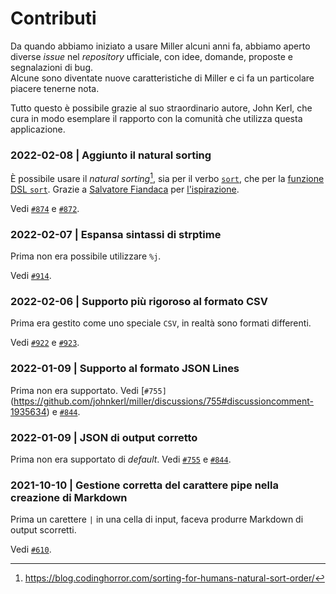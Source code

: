 # Contributi

Da quando abbiamo iniziato a usare Miller alcuni anni fa, abbiamo aperto diverse *issue* nel *repository* ufficiale, con idee, domande, proposte e segnalazioni di bug.<br>
Alcune sono diventate nuove caratteristiche di Miller e ci fa un particolare piacere tenerne nota.

Tutto questo è possibile grazie al suo straordinario autore, John Kerl, che cura in modo esemplare il rapporto con la comunità che utilizza questa applicazione.


### 2022-02-08 | Aggiunto il natural sorting

È possibile usare il *natural sorting*[^1], sia per il verbo [`sort`](verbi.md#sort), che per la [funzione DSL `sort`](https://miller.readthedocs.io/en/latest/reference-dsl-builtin-functions/index.html#sort). Grazie a [Salvatore Fiandaca](https://twitter.com/totofiandaca) per [l'ispirazione](https://gis.stackexchange.com/q/421166/466).

Vedi [`#874`](https://github.com/johnkerl/miller/issues/874) e [`#872`](https://github.com/johnkerl/miller/discussions/872#discussioncomment-1977161).

[^1]: https://blog.codinghorror.com/sorting-for-humans-natural-sort-order/
### 2022-02-07 | Espansa sintassi di strptime

Prima non era possibile utilizzare `%j`.

Vedi [`#914`](https://github.com/johnkerl/miller/issues/914#issuecomment-1031510453).
### 2022-02-06 | Supporto più rigoroso al formato CSV

Prima era gestito come uno speciale `CSV`, in realtà sono formati differenti.

Vedi [`#922`](https://github.com/johnkerl/miller/issues/922) e [`#923`](https://github.com/johnkerl/miller/pull/923#issue-1125106948).

### 2022-01-09 | Supporto al formato JSON Lines

Prima non era supportato. Vedi [`#755]`(https://github.com/johnkerl/miller/discussions/755#discussioncomment-1935634) e [`#844`](https://github.com/johnkerl/miller/pull/844).

### 2022-01-09 | JSON di output corretto

Prima non era supportato di *default*. Vedi [`#755`](https://github.com/johnkerl/miller/discussions/755#discussioncomment-1935634) e [`#844`](https://github.com/johnkerl/miller/pull/844).


### 2021-10-10 | Gestione corretta del carattere pipe nella creazione di Markdown

Prima un carettere `|` in una cella di input, faceva produrre Markdown di output scorretti.

Vedi [`#610`](https://github.com/johnkerl/miller/issues/610).
